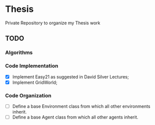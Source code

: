 # Thesis
Private Repository to organize my Thesis work

## TODO
### Algorithms

### Code Implementation
  - [x] Implement Easy21 as suggested in David Silver Lectures;
  - [x] Implement GridWorld;

### Code Organization
  - [ ] Define a base Environment class from which all other environments inherit.
  - [ ] Define a base Agent class from which all other agents inherit.
